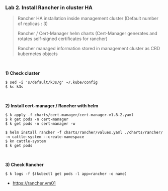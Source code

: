 ### Lab 2. Install Rancher in cluster HA

> Rancher HA installation inside management cluster (Default number of replicas : 3)
> 
> Rancher / Cert-Manager helm charts (Cert-Manager generates and rotates self-signed certificates for rancher)
> 
> Rancher managed information stored in management cluster as CRD kubernetes objects

&nbsp;

**1) Check cluster**

~~~
$ sed -i 's/default/k3s/g' ~/.kube/config
$ kc k3s
~~~

&nbsp;

**2) Install cert-manager / Rancher with helm**

~~~
$ k apply -f charts/cert-manager/cert-manager-v1.8.2.yaml
$ k get pods -n cert-manager
$ k get pods -n cert-manager -w

$ helm install rancher -f charts/rancher/values.yaml ./charts/rancher/ -n cattle-system --create-namespace
$ kn cattle-system
$ k get pods
~~~

&nbsp;

**3) Check Rancher**

~~~
$ k logs -f $(kubectl get pods -l app=rancher -o name)
~~~
- https://rancher.vm01
